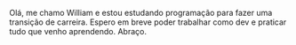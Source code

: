 Olá, me chamo William e estou estudando programação para fazer uma transição de carreira.
Espero em breve poder trabalhar como dev e praticar tudo que venho aprendendo. 
Abraço.